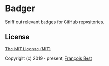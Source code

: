# Badger

Sniff out relevant badges for GitHub repositories.

## License

[The MIT License (MIT)](./LICENSE)

Copyright (c) 2019 - present, [François Best](https://francoisbest.com)
